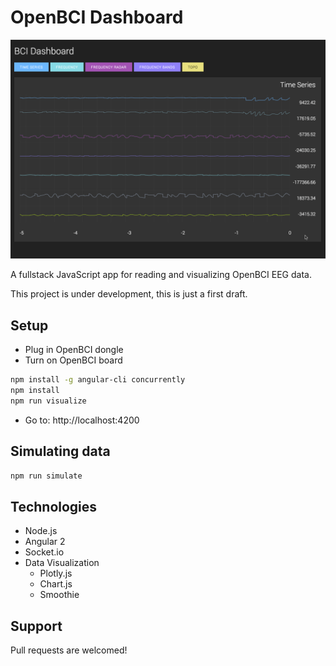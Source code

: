 # OpenBCI Dashboard

![alt text](/assets/preview3.gif "OpenBCI Dashboard Preview")

A fullstack JavaScript app for reading and visualizing OpenBCI EEG data.

This project is under development, this is just a first draft.

## Setup 

* Plug in OpenBCI dongle
* Turn on OpenBCI board

```bash
npm install -g angular-cli concurrently
npm install
npm run visualize
```

* Go to: http://localhost:4200

## Simulating data

```bash
npm run simulate
```

## Technologies 

* Node.js
* Angular 2
* Socket.io
* Data Visualization
    - Plotly.js
    - Chart.js
    - Smoothie


## Support

Pull requests are welcomed!

